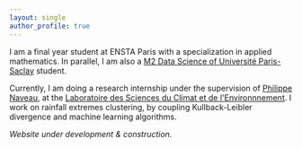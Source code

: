 ```yaml
---
layout: single
author_profile: true
---
```


I am a final year student at ENSTA Paris with a specialization in applied mathematics. In parallel, I am also a [M2 Data Science of Université Paris-Saclay](https://datascience-x-master-paris-saclay.fr/) student.

Currently, I am doing a research internship under the supervision of [Philippe Naveau](https://www.lsce.ipsl.fr/Phocea/Pisp/visu.php?id=44&uid=naveau), at the [Laboratoire des Sciences du Climat et de l'Environnnement](https://www.lsce.ipsl.fr/en/index.php). I work on rainfall extremes clustering, by coupling Kullback-Leibler divergence and machine learning algorithms.

<!-- Next year, I will start a CIFRE PhD at [CMAP](https://portail.polytechnique.edu/cmap/en), Ecole Polytechnique, and [EDF R&D](https://www.edf.fr/en/the-edf-group/who-we-are/activities/research-and-development), Saclay, supervised by [Julie Josse](http://juliejosse.com/) and [Aymeric Dieuleveut](http://www.cmap.polytechnique.fr/~aymeric.dieuleveut/) from CMAP, and Olivier Féron and [Yannig Goude](https://www.imo.universite-paris-saclay.fr/~goude/about.html) from EDF. The topic of this PhD will be electricity price forecasting on short-term markets, with a statistical learning approach. -->

*Website under development & construction.*
